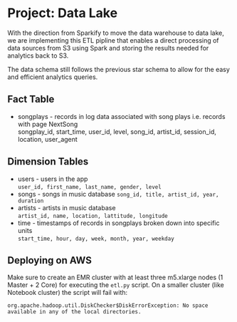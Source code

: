 
# Project: Data Lake

With the direction from Sparkify to move the data warehouse to data lake, we are implementing this ETL pipline that enables a direct processing of data sources from S3 using Spark and storing the results needed for analytics back to S3.

The data schema still follows the previous star schema to allow for the easy and efficient analytics queries.

## Fact Table

- songplays - records in log data associated with song plays i.e. records with page NextSong  
        songplay_id, start_time, user_id, level, song_id, artist_id, session_id, location, user_agent

## Dimension Tables

- users - users in the app  
`user_id, first_name, last_name, gender, level`
- songs - songs in music database
`song_id, title, artist_id, year, duration`
- artists - artists in music database  
`artist_id, name, location, lattitude, longitude`
- time - timestamps of records in songplays broken down into specific units  
`start_time, hour, day, week, month, year, weekday`

## Deploying on AWS

Make sure to create an EMR cluster with at least three m5.xlarge nodes (1 Master + 2 Core) for executing the `etl.py` script.
On a smaller cluster (like Notebook cluster) the script will fail with:

    org.apache.hadoop.util.DiskChecker$DiskErrorException: No space available in any of the local directories.



